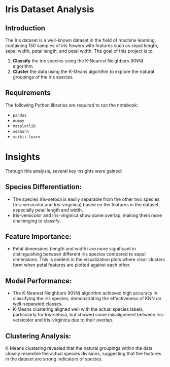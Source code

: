 # Iris Dataset Analysis
## Introduction

The Iris dataset is a well-known dataset in the field of machine learning, containing 150 samples of iris flowers with features such as sepal length, sepal width, petal length, and petal width. 
The goal of this project is to:

1. **Classify** the iris species using the K-Nearest Neighbors (KNN) algorithm.
2. **Cluster** the data using the K-Means algorithm to explore the natural groupings of the iris species.

## Requirements

The following Python libraries are required to run the notebook:

- `pandas`
- `numpy`
- `matplotlib`
- `seaborn`
- `scikit-learn`

# Insights
Through this analysis, several key insights were gained:

## Species Differentiation:

- The species Iris-setosa is easily separable from the other two species (Iris-versicolor and Iris-virginica) based on the features in the dataset, especially petal length and width.
- Iris-versicolor and Iris-virginica show some overlap, making them more challenging to classify.

## Feature Importance:

- Petal dimensions (length and width) are more significant in distinguishing between different iris species compared to sepal dimensions.
This is evident in the visualization plots where clear clusters form when petal features are plotted against each other.

## Model Performance:

- The K-Nearest Neighbors (KNN) algorithm achieved high accuracy in classifying the iris species, demonstrating the effectiveness of KNN on well-separated classes.
- K-Means clustering aligned well with the actual species labels, particularly for Iris-setosa, but showed some misalignment between Iris-versicolor and Iris-virginica due to their overlap.

## Clustering Analysis:

K-Means clustering revealed that the natural groupings within the data closely resemble the actual species divisions, suggesting that the features in the dataset are strong indicators of species.

